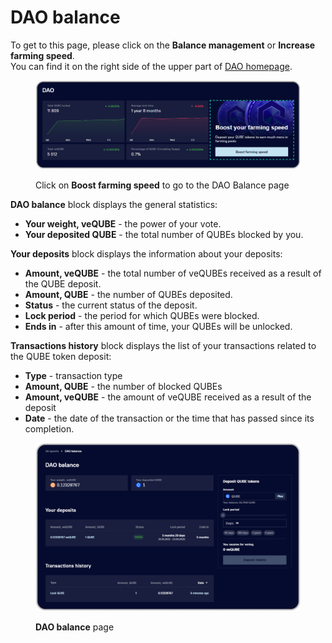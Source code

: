# DAO balance

To get to this page, please click on the **Balance management** or **Increase farming speed**. \
You can find it on the right side of the upper part of [DAO homepage](dao-page.md).

<figure><img src="../../../.gitbook/assets/image (16).png" alt=""><figcaption><p>Click on <strong>Boost farming speed</strong> to go to the DAO Balance page</p></figcaption></figure>

**DAO balance** block displays the general statistics:

* **Your weight, veQUBE** - the power of your vote.
* **Your deposited QUBE** - the total number of QUBEs blocked by you.

**Your deposits** block displays the information about your deposits:

* **Amount, veQUBE** - the total number of veQUBEs received as a result of the QUBE deposit.
* **Amount, QUBE** - the number of QUBEs deposited.
* **Status** - the current status of the deposit.
* **Lock period** - the period for which QUBEs were blocked.
* **Ends in** - after this amount of time, your QUBEs will be unlocked.

**Transactions history** block displays the list of your transactions related to the QUBE token deposit:

* **Type** - transaction type
* **Amount, QUBE** - the number of blocked QUBEs
* **Amount, veQUBE** - the amount of veQUBE received as a result of the deposit
* **Date** - the date of the transaction or the time that has passed since its completion.

<figure><img src="../../../.gitbook/assets/image (23).png" alt=""><figcaption><p><strong>DAO balance</strong> page</p></figcaption></figure>
